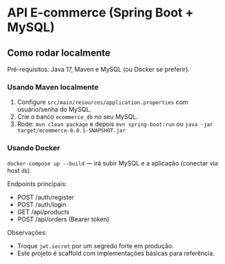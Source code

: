 
# API E-commerce (Spring Boot + MySQL)

## Como rodar localmente

Pré-requisitos: Java 17, Maven e MySQL (ou Docker se preferir).

### Usando Maven localmente
1. Configure `src/main/resources/application.properties` com usuário/senha do MySQL.
2. Crie o banco `ecommerce_db` no seu MySQL.
3. Rode: `mvn clean package` e depois `mvn spring-boot:run` ou `java -jar target/ecommerce-0.0.1-SNAPSHOT.jar`

### Usando Docker
`docker-compose up --build` — irá subir MySQL e a aplicação (conectar via host `db`).

Endpoints principais:
- POST /auth/register
- POST /auth/login
- GET /api/products
- POST /api/orders (Bearer token)

Observações:
- Troque `jwt.secret` por um segredo forte em produção.
- Este projeto é scaffold com implementações básicas para referência.
